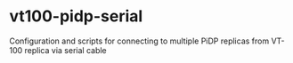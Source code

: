 # vt100-pidp-serial
Configuration and scripts for connecting to multiple PiDP replicas from VT-100 replica via serial cable
